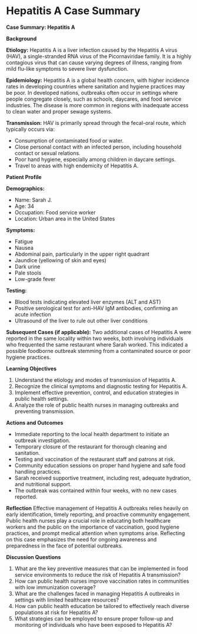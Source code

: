 # Hepatitis A Case Summary

**Case Summary: Hepatitis A**

**Background**

**Etiology:**
Hepatitis A is a liver infection caused by the Hepatitis A virus (HAV), a single-stranded RNA virus of the Picornaviridae family. It is a highly contagious virus that can cause varying degrees of illness, ranging from mild flu-like symptoms to severe liver dysfunction.

**Epidemiology:**
Hepatitis A is a global health concern, with higher incidence rates in developing countries where sanitation and hygiene practices may be poor. In developed nations, outbreaks often occur in settings where people congregate closely, such as schools, daycares, and food service industries. The disease is more common in regions with inadequate access to clean water and proper sewage systems.

**Transmission:**
HAV is primarily spread through the fecal-oral route, which typically occurs via:
- Consumption of contaminated food or water.
- Close personal contact with an infected person, including household contact or sexual relations.
- Poor hand hygiene, especially among children in daycare settings.
- Travel to areas with high endemicity of Hepatitis A.

**Patient Profile**

**Demographics:**
- Name: Sarah J.
- Age: 34
- Occupation: Food service worker
- Location: Urban area in the United States

**Symptoms:**
- Fatigue
- Nausea
- Abdominal pain, particularly in the upper right quadrant
- Jaundice (yellowing of skin and eyes)
- Dark urine
- Pale stools
- Low-grade fever

**Testing:**
- Blood tests indicating elevated liver enzymes (ALT and AST)
- Positive serological test for anti-HAV IgM antibodies, confirming an acute infection
- Ultrasound of the liver to rule out other liver conditions

**Subsequent Cases (if applicable):**
Two additional cases of Hepatitis A were reported in the same locality within two weeks, both involving individuals who frequented the same restaurant where Sarah worked. This indicated a possible foodborne outbreak stemming from a contaminated source or poor hygiene practices.

**Learning Objectives**
1. Understand the etiology and modes of transmission of Hepatitis A.
2. Recognize the clinical symptoms and diagnostic testing for Hepatitis A.
3. Implement effective prevention, control, and education strategies in public health settings.
4. Analyze the role of public health nurses in managing outbreaks and preventing transmission.

**Actions and Outcomes**
- Immediate reporting to the local health department to initiate an outbreak investigation.
- Temporary closure of the restaurant for thorough cleaning and sanitation.
- Testing and vaccination of the restaurant staff and patrons at risk.
- Community education sessions on proper hand hygiene and safe food handling practices.
- Sarah received supportive treatment, including rest, adequate hydration, and nutritional support.
- The outbreak was contained within four weeks, with no new cases reported.

**Reflection**
Effective management of Hepatitis A outbreaks relies heavily on early identification, timely reporting, and proactive community engagement. Public health nurses play a crucial role in educating both healthcare workers and the public on the importance of vaccination, good hygiene practices, and prompt medical attention when symptoms arise. Reflecting on this case emphasizes the need for ongoing awareness and preparedness in the face of potential outbreaks.

**Discussion Questions**
1. What are the key preventive measures that can be implemented in food service environments to reduce the risk of Hepatitis A transmission?
2. How can public health nurses improve vaccination rates in communities with low immunization coverage?
3. What are the challenges faced in managing Hepatitis A outbreaks in settings with limited healthcare resources?
4. How can public health education be tailored to effectively reach diverse populations at risk for Hepatitis A?
5. What strategies can be employed to ensure proper follow-up and monitoring of individuals who have been exposed to Hepatitis A?
